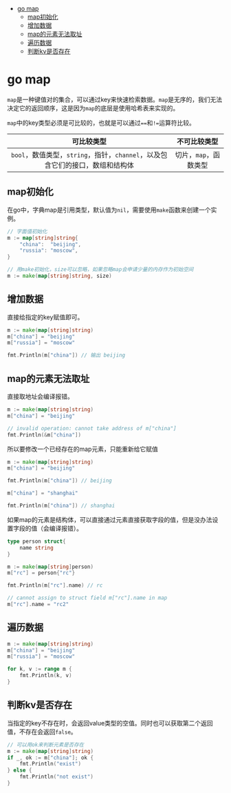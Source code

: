 - [go map](#go-map)
	- [map初始化](#map初始化)
	- [增加数据](#增加数据)
	- [map的元素无法取址](#map的元素无法取址)
	- [遍历数据](#遍历数据)
	- [判断kv是否存在](#判断kv是否存在)

# go map

`map`是一种键值对的集合，可以通过key来快速检索数据。`map`是无序的，我们无法决定它的返回顺序，这是因为`map`的底层是使用哈希表来实现的。

`map`中的key类型必须是可比较的，也就是可以通过`==`和`!=`运算符比较。

|                                  可比较类型                                   |     不可比较类型      |
| :---------------------------------------------------------------------------: | :-------------------: |
| `bool`，数值类型，`string`，指针，`channel`，以及包含它们的接口，数组和结构体 | 切片，`map`，函数类型 |

## map初始化

在go中，字典map是引用类型，默认值为`nil`，需要使用`make`函数来创建一个实例。

```go
// 字面值初始化
m := map[string]string{
    "china":  "beijing",
    "russia": "moscow",
}

// 用make初始化，size可以忽略，如果忽略map会申请少量的内存作为初始空间
m := make(map[string]string, size)
```

## 增加数据

直接给指定的key赋值即可。

```go
m := make(map[string]string)
m["china"] = "beijing"
m["russia"] = "moscow"

fmt.Println(m["china"]) // 输出 beijing
```

## map的元素无法取址

直接取地址会编译报错。

```go
m := make(map[string]string)
m["china"] = "beijing"

// invalid operation: cannot take address of m["china"]
fmt.Println(&m["china"])
```

所以要修改一个已经存在的map元素，只能重新给它赋值

```go
m := make(map[string]string)
m["china"] = "beijing"

fmt.Println(m["china"]) // beijing

m["china"] = "shanghai"

fmt.Println(m["china"]) // shanghai
```

如果map的元素是结构体，可以直接通过元素直接获取字段的值，但是没办法设置字段的值（会编译报错）。

```go
type person struct{
	name string
}

m := make(map[string]person)
m["rc"] = person{"rc"}

fmt.Println(m["rc"].name) // rc

// cannot assign to struct field m["rc"].name in map
m["rc"].name = "rc2"
```

## 遍历数据

```go
m := make(map[string]string)
m["china"] = "beijing"
m["russia"] = "moscow"

for k, v := range m {
	fmt.Println(k, v)
}
```

## 判断kv是否存在

当指定的key不存在时，会返回value类型的空值。同时也可以获取第二个返回值，不存在会返回`false`。

```go
// 可以用ok来判断元素是否存在
m := make(map[string]string)
if _, ok := m["china"]; ok {
	fmt.Println("exist")
} else {
	fmt.Println("not exist")
}
```
